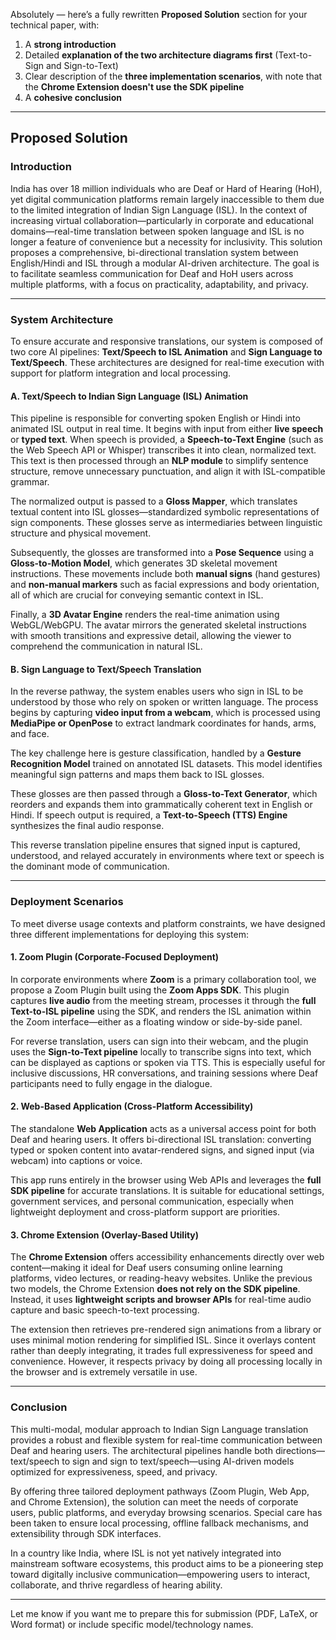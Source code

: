 Absolutely — here’s a fully rewritten **Proposed Solution** section for your technical paper, with:

1. A **strong introduction**
2. Detailed **explanation of the two architecture diagrams first** (Text-to-Sign and Sign-to-Text)
3. Clear description of the **three implementation scenarios**, with note that the **Chrome Extension doesn't use the SDK pipeline**
4. A **cohesive conclusion**

---

## Proposed Solution

### Introduction

India has over 18 million individuals who are Deaf or Hard of Hearing (HoH), yet digital communication platforms remain largely inaccessible to them due to the limited integration of Indian Sign Language (ISL). In the context of increasing virtual collaboration—particularly in corporate and educational domains—real-time translation between spoken language and ISL is no longer a feature of convenience but a necessity for inclusivity. This solution proposes a comprehensive, bi-directional translation system between English/Hindi and ISL through a modular AI-driven architecture. The goal is to facilitate seamless communication for Deaf and HoH users across multiple platforms, with a focus on practicality, adaptability, and privacy.

---

### System Architecture

To ensure accurate and responsive translations, our system is composed of two core AI pipelines: **Text/Speech to ISL Animation** and **Sign Language to Text/Speech**. These architectures are designed for real-time execution with support for platform integration and local processing.

#### A. Text/Speech to Indian Sign Language (ISL) Animation

This pipeline is responsible for converting spoken English or Hindi into animated ISL output in real time. It begins with input from either **live speech** or **typed text**. When speech is provided, a **Speech-to-Text Engine** (such as the Web Speech API or Whisper) transcribes it into clean, normalized text. This text is then processed through an **NLP module** to simplify sentence structure, remove unnecessary punctuation, and align it with ISL-compatible grammar.

The normalized output is passed to a **Gloss Mapper**, which translates textual content into ISL glosses—standardized symbolic representations of sign components. These glosses serve as intermediaries between linguistic structure and physical movement.

Subsequently, the glosses are transformed into a **Pose Sequence** using a **Gloss-to-Motion Model**, which generates 3D skeletal movement instructions. These movements include both **manual signs** (hand gestures) and **non-manual markers** such as facial expressions and body orientation, all of which are crucial for conveying semantic context in ISL.

Finally, a **3D Avatar Engine** renders the real-time animation using WebGL/WebGPU. The avatar mirrors the generated skeletal instructions with smooth transitions and expressive detail, allowing the viewer to comprehend the communication in natural ISL.

#### B. Sign Language to Text/Speech Translation

In the reverse pathway, the system enables users who sign in ISL to be understood by those who rely on spoken or written language. The process begins by capturing **video input from a webcam**, which is processed using **MediaPipe or OpenPose** to extract landmark coordinates for hands, arms, and face.

The key challenge here is gesture classification, handled by a **Gesture Recognition Model** trained on annotated ISL datasets. This model identifies meaningful sign patterns and maps them back to ISL glosses.

These glosses are then passed through a **Gloss-to-Text Generator**, which reorders and expands them into grammatically coherent text in English or Hindi. If speech output is required, a **Text-to-Speech (TTS) Engine** synthesizes the final audio response.

This reverse translation pipeline ensures that signed input is captured, understood, and relayed accurately in environments where text or speech is the dominant mode of communication.

---

### Deployment Scenarios

To meet diverse usage contexts and platform constraints, we have designed three different implementations for deploying this system:

#### 1. **Zoom Plugin (Corporate-Focused Deployment)**

In corporate environments where **Zoom** is a primary collaboration tool, we propose a Zoom Plugin built using the **Zoom Apps SDK**. This plugin captures **live audio** from the meeting stream, processes it through the **full Text-to-ISL pipeline** using the SDK, and renders the ISL animation within the Zoom interface—either as a floating window or side-by-side panel.

For reverse translation, users can sign into their webcam, and the plugin uses the **Sign-to-Text pipeline** locally to transcribe signs into text, which can be displayed as captions or spoken via TTS. This is especially useful for inclusive discussions, HR conversations, and training sessions where Deaf participants need to fully engage in the dialogue.

#### 2. **Web-Based Application (Cross-Platform Accessibility)**

The standalone **Web Application** acts as a universal access point for both Deaf and hearing users. It offers bi-directional ISL translation: converting typed or spoken content into avatar-rendered signs, and signed input (via webcam) into captions or voice.

This app runs entirely in the browser using Web APIs and leverages the **full SDK pipeline** for accurate translations. It is suitable for educational settings, government services, and personal communication, especially when lightweight deployment and cross-platform support are priorities.

#### 3. **Chrome Extension (Overlay-Based Utility)**

The **Chrome Extension** offers accessibility enhancements directly over web content—making it ideal for Deaf users consuming online learning platforms, video lectures, or reading-heavy websites. Unlike the previous two models, the Chrome Extension **does not rely on the SDK pipeline**. Instead, it uses **lightweight scripts and browser APIs** for real-time audio capture and basic speech-to-text processing.

The extension then retrieves pre-rendered sign animations from a library or uses minimal motion rendering for simplified ISL. Since it overlays content rather than deeply integrating, it trades full expressiveness for speed and convenience. However, it respects privacy by doing all processing locally in the browser and is extremely versatile in use.

---

### Conclusion

This multi-modal, modular approach to Indian Sign Language translation provides a robust and flexible system for real-time communication between Deaf and hearing users. The architectural pipelines handle both directions—text/speech to sign and sign to text/speech—using AI-driven models optimized for expressiveness, speed, and privacy.

By offering three tailored deployment pathways (Zoom Plugin, Web App, and Chrome Extension), the solution can meet the needs of corporate users, public platforms, and everyday browsing scenarios. Special care has been taken to ensure local processing, offline fallback mechanisms, and extensibility through SDK interfaces.

In a country like India, where ISL is not yet natively integrated into mainstream software ecosystems, this product aims to be a pioneering step toward digitally inclusive communication—empowering users to interact, collaborate, and thrive regardless of hearing ability.

---

Let me know if you want me to prepare this for submission (PDF, LaTeX, or Word format) or include specific model/technology names.
